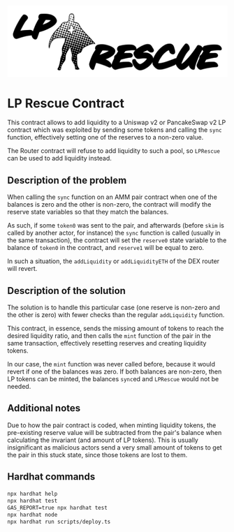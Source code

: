 ![LP-Rescue](https://raw.githubusercontent.com/beeb/lp-rescue-frontend/main/src/lib/assets/logo-halftone.svg)

# LP Rescue Contract

This contract allows to add liquidity to a Uniswap v2 or PancakeSwap v2 LP contract which was exploited by sending
some tokens and calling the `sync` function, effectively setting one of the reserves to a non-zero value.

The Router contract will refuse to add liquidity to such a pool, so `LPRescue` can be used to add liquidity instead.

## Description of the problem

When calling the `sync` function on an AMM pair contract when one of the balances is zero and the other is non-zero,
the contract will modify the reserve state variables so that they match the balances.

As such, if some `token0` was sent to the pair, and afterwards (before `skim` is called by another actor, for instance)
the `sync` function is called (usually in the same transaction), the contract will set the `reserve0` state variable
to the balance of `token0` in the contract, and `reserve1` will be equal to zero.

In such a situation, the `addLiquidity` or `addLiquidityETH` of the DEX router will revert.

## Description of the solution

The solution is to handle this particular case (one reserve is non-zero and the other is zero) with fewer checks
than the regular `addLiquidity` function.

This contract, in essence, sends the missing amount of tokens to reach the desired liquidity ratio, and then calls
the `mint` function of the pair in the same transaction, effectively resetting reserves and creating liquidity tokens.

In our case, the `mint` function was never called before, because it would revert if one of the balances was zero.
If both balances are non-zero, then LP tokens can be minted, the balances `sync`ed and `LPRescue` would not be needed.

## Additional notes

Due to how the pair contract is coded, when minting liquidity tokens, the pre-existing reserve value will be subtracted
from the pair's balance when calculating the invariant (and amount of LP tokens). This is usually insignificant as
malicious actors send a very small amount of tokens to get the pair in this stuck state, since those tokens are lost
to them.

## Hardhat commands

```shell
npx hardhat help
npx hardhat test
GAS_REPORT=true npx hardhat test
npx hardhat node
npx hardhat run scripts/deploy.ts
```
